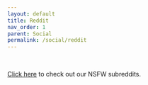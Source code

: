 ```yaml
---
layout: default
title: Reddit
nav_order: 1
parent: Social
permalink: /social/reddit
---
```


<!-- 
{: .note }
> {: .opaque }
> 
>
> 
-->

<!-- ////////////////////////////////////////////////////////////////////////////////////////////////////////////////////// -->
<br />
<p class="text-small"><a href="https://the-back-room.info/social/reddit/nsfw">Click here</a> to check out our NSFW subreddits.</p> 
<br />
<!-- ////////////////////////////////////////////////////////////////////////////////////////////////////////////////////// -->

